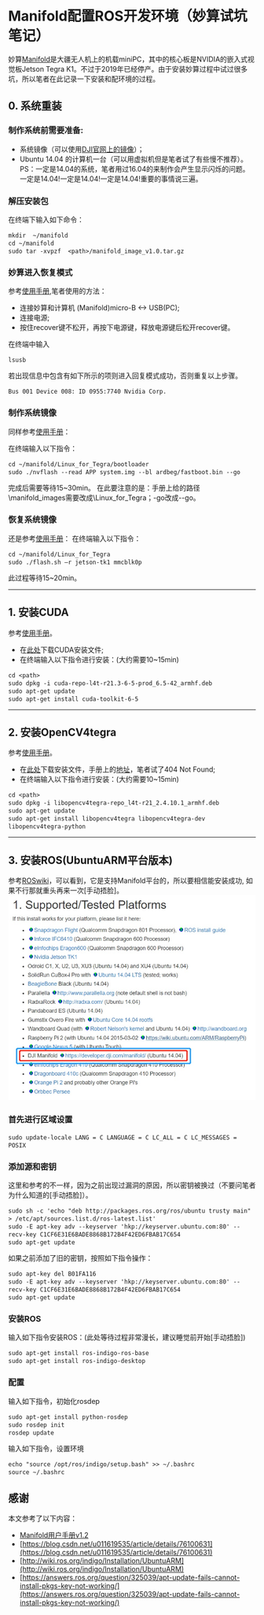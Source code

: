 # Manifold配置ROS开发环境（妙算试坑笔记）

妙算[Manifold](https://www.dji.com/cn/manifold)是大疆无人机上的机载miniPC，其中的核心板是NVIDIA的嵌入式视觉板Jetson Tegra K1。不过于2019年已经停产。由于安装妙算过程中试过很多坑，所以笔者在此记录一下安装和配环境的过程。



## 0. 系统重装
### 制作系统前需要准备:

- 系统镜像（可以使用[DJI官网上的镜像](https://dl.djicdn.com/downloads/manifold/manifold_image_v1.0.tar.gz)）；
- Ubuntu 14.04 的计算机一台（可以用虚拟机但是笔者试了有些慢不推荐）。
PS：一定是14.04的系统，笔者用过16.04的来制作会产生显示闪烁的问题。一定是14.04!一定是14.04!一定是14.04!重要的事情说三遍。

### 解压安装包 
 在终端下输入如下命令：

```shell
mkdir  ~/manifold
cd ~/manifold
sudo tar -xvpzf  <path>/manifold_image_v1.0.tar.gz
```

### 妙算进入恢复模式
参考[使用手册](https://dl.djicdn.com/downloads/manifold/20170918/Manifold_User_Manual_v1.2_CH.pdf),笔者使用的方法：
- 连接妙算和计算机 (Manifold)micro-B <-> USB(PC);
- 连接电源;
- 按住recover键不松开，再按下电源键，释放电源键后松开recover键。

在终端中输入
```shell
lsusb
```
若出现信息中包含有如下所示的项则进入回复模式成功，否则重复以上步骤。
```text
Bus 001 Device 008: ID 0955:7740 Nvidia Corp.
```
### 制作系统镜像
同样参考[使用手册](https://dl.djicdn.com/downloads/manifold/20170918/Manifold_User_Manual_v1.2_CH.pdf)：

在终端输入以下指令：
```shell
cd ~/manifold/Linux_for_Tegra/bootloader
sudo ./nvflash --read APP system.img --bl ardbeg/fastboot.bin --go
```
完成后需要等待15~30min。
在此要注意的是：手册上给的路径\manifold_images需要改成\Linux_for_Tegra；-go改成--go。

### 恢复系统镜像
还是参考[使用手册](https://dl.djicdn.com/downloads/manifold/20170918/Manifold_User_Manual_v1.2_CH.pdf)：
在终端输入以下指令：
```shell
cd ~/manifold/Linux_for_Tegra
sudo ./flash.sh –r jetson-tk1 mmcblk0p
```
此过程等待15~20min。

---
## 1. 安装CUDA
参考[使用手册](https://dl.djicdn.com/downloads/manifold/20170918/Manifold_User_Manual_v1.2_CH.pdf)。
- 在[此处](https://developer.download.nvidia.cn/embedded/L4T/r21_Release_v3.0/cuda-repo-l4t-r21.3-6-5-prod_6.5-42_armhf.deb)下载CUDA安装文件;
- 在终端输入以下指令进行安装：(大约需要10~15min)
```shell
cd <path>
sudo dpkg -i cuda-repo-l4t-r21.3-6-5-prod_6.5-42_armhf.deb 
sudo apt-get update 
sudo apt-get install cuda-toolkit-6-5
```
---
## 2. 安装OpenCV4tegra
参考[使用手册](https://dl.djicdn.com/downloads/manifold/20170918/Manifold_User_Manual_v1.2_CH.pdf)。

- 在[此处](https://developer.download.nvidia.cn/embedded/L4T/r21_Release_v3.0/cuda-repo-l4t-r21.3-6-5-prod_6.5-42_armhf.deb)下载安装文件，手册上的[地址](http://developer.download.nvidia.com/embedded/OpenCV/L4T_21.2/libopencv4tegra-repo_l4t-21_2.4.10.1_armhf.deb)，笔者试了404 Not Found;
- 在终端输入以下指令进行安装：(大约需要10~15min)
```shell
cd <path>
sudo dpkg -i libopencv4tegra-repo_l4t-r21_2.4.10.1_armhf.deb
sudo apt-get update
sudo apt-get install libopencv4tegra libopencv4tegra-dev libopencv4tegra-python
```
---
## 3. 安装ROS(UbuntuARM平台版本)
参考[ROSwiki](http://wiki.ros.org/indigo/Installation/UbuntuARM)，可以看到，它是支持Manifold平台的，所以要相信能安装成功, 如果不行那就重头再来一次[手动捂脸]。
![avatar](fig/support.jpg)

### 首先进行区域设置
```shell
sudo update-locale LANG = C LANGUAGE = C LC_ALL = C LC_MESSAGES = POSIX
```

### 添加源和密钥
这里和参考的不一样，因为之前出现过漏洞的原因，所以密钥被换过（不要问笔者为什么知道的[手动捂脸]）。
```shell
sudo sh -c 'echo "deb http://packages.ros.org/ros/ubuntu trusty main" > /etc/apt/sources.list.d/ros-latest.list'
sudo -E apt-key adv --keyserver 'hkp://keyserver.ubuntu.com:80' --recv-key C1CF6E31E6BADE8868B172B4F42ED6FBAB17C654
sudo apt-get update
```
如果之前添加了旧的密钥，按照如下指令操作：
```shell
sudo apt-key del B01FA116
sudo -E apt-key adv --keyserver 'hkp://keyserver.ubuntu.com:80' --recv-key C1CF6E31E6BADE8868B172B4F42ED6FBAB17C654
sudo apt-get update
```
### 安装ROS
输入如下指令安装ROS：(此处等待过程非常漫长，建议睡觉前开始[手动捂脸])
```shell
sudo apt-get install ros-indigo-ros-base
sudo apt-get install ros-indigo-desktop
```
### 配置
输入如下指令，初始化rosdep
```shell
sudo apt-get install python-rosdep
sudo rosdep init
rosdep update
```
输入如下指令，设置环境
```shell
echo "source /opt/ros/indigo/setup.bash" >> ~/.bashrc
source ~/.bashrc
```
## 感谢
本文参考了以下内容：
- [Manifold用户手册v1.2](https://dl.djicdn.com/downloads/manifold/20170918/Manifold_User_Manual_v1.2_CH.pdf)
- [https://blog.csdn.net/u011619535/article/details/76100631](https://blog.csdn.net/u011619535/article/details/76100631)
- [http://wiki.ros.org/indigo/Installation/UbuntuARM](http://wiki.ros.org/indigo/Installation/UbuntuARM)
- [https://answers.ros.org/question/325039/apt-update-fails-cannot-install-pkgs-key-not-working/](https://answers.ros.org/question/325039/apt-update-fails-cannot-install-pkgs-key-not-working/)
